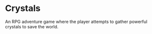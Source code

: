# Crystals
An RPG adventure game where the player attempts to gather powerful crystals to save the world.